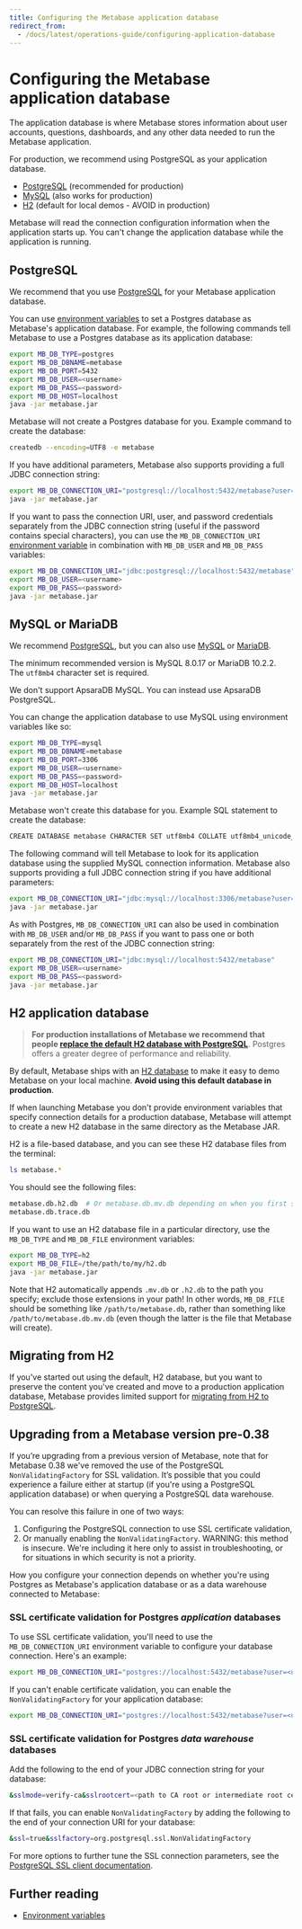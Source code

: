 ```yaml
---
title: Configuring the Metabase application database
redirect_from:
  - /docs/latest/operations-guide/configuring-application-database
---
```


# Configuring the Metabase application database

The application database is where Metabase stores information about user accounts, questions, dashboards, and any other data needed to run the Metabase application.

For production, we recommend using PostgreSQL as your application database.

- [PostgreSQL](#postgresql) (recommended for production)
- [MySQL](#mysql-or-mariadb) (also works for production)
- [H2](#h2-application-database) (default for local demos - AVOID in production)

Metabase will read the connection configuration information when the application starts up. You can't change the application database while the application is running.

## PostgreSQL

We recommend that you use [PostgreSQL](https://www.postgresql.org/) for your Metabase application database.

You can use [environment variables](../configuring-metabase/environment-variables.md) to set a Postgres database as Metabase's application database. For example, the following commands tell Metabase to use a Postgres database as its application database:

```sh
export MB_DB_TYPE=postgres
export MB_DB_DBNAME=metabase
export MB_DB_PORT=5432
export MB_DB_USER=<username>
export MB_DB_PASS=<password>
export MB_DB_HOST=localhost
java -jar metabase.jar
```

Metabase will not create a Postgres database for you. Example command to create the database:

```sh
createdb --encoding=UTF8 -e metabase
```

If you have additional parameters, Metabase also supports providing a full JDBC connection string:

```sh
export MB_DB_CONNECTION_URI="postgresql://localhost:5432/metabase?user=<username>&password=<password>"
java -jar metabase.jar
```

If you want to pass the connection URI, user, and password credentials separately from the JDBC connection string (useful if the password contains special characters), you can use the `MB_DB_CONNECTION_URI` [environment variable](../configuring-metabase/environment-variables.md) in combination with `MB_DB_USER` and `MB_DB_PASS` variables:

```sh
export MB_DB_CONNECTION_URI="jdbc:postgresql://localhost:5432/metabase"
export MB_DB_USER=<username>
export MB_DB_PASS=<password>
java -jar metabase.jar
```

## MySQL or MariaDB

We recommend [PostgreSQL](#postgresql), but you can also use [MySQL](https://www.mysql.com/) or [MariaDB](https://www.mariadb.org/).

The minimum recommended version is MySQL 8.0.17 or MariaDB 10.2.2. The `utf8mb4` character set is required.

We don't support ApsaraDB MySQL. You can instead use ApsaraDB PostgreSQL.

You can change the application database to use MySQL using environment variables like so:

```sh
export MB_DB_TYPE=mysql
export MB_DB_DBNAME=metabase
export MB_DB_PORT=3306
export MB_DB_USER=<username>
export MB_DB_PASS=<password>
export MB_DB_HOST=localhost
java -jar metabase.jar
```

Metabase won't create this database for you. Example SQL statement to create the database:

```sh
CREATE DATABASE metabase CHARACTER SET utf8mb4 COLLATE utf8mb4_unicode_ci;
```

The following command will tell Metabase to look for its application database using the supplied MySQL connection information. Metabase also supports providing a full JDBC connection string if you have additional parameters:

```sh
export MB_DB_CONNECTION_URI="jdbc:mysql://localhost:3306/metabase?user=<username>&password=<password>"
java -jar metabase.jar
```

As with Postgres, `MB_DB_CONNECTION_URI` can also be used in combination with `MB_DB_USER` and/or `MB_DB_PASS` if you
want to pass one or both separately from the rest of the JDBC connection string:

```sh
export MB_DB_CONNECTION_URI="jdbc:mysql://localhost:5432/metabase"
export MB_DB_USER=<username>
export MB_DB_PASS=<password>
java -jar metabase.jar
```

## H2 application database

> **For production installations of Metabase we recommend that people [replace the default H2 database with PostgreSQL](./migrating-from-h2.md)**. Postgres offers a greater degree of performance and reliability.

By default, Metabase ships with an [H2 database](https://www.h2database.com/) to make it easy to demo Metabase on your local machine. **Avoid using this default database in production**.

If when launching Metabase you don't provide environment variables that specify connection details for a production database, Metabase will attempt to create a new H2 database in the same directory as the Metabase JAR.

H2 is a file-based database, and you can see these H2 database files from the terminal:

```sh
ls metabase.*
```

You should see the following files:

```sh
metabase.db.h2.db  # Or metabase.db.mv.db depending on when you first started using Metabase.
metabase.db.trace.db
```

If you want to use an H2 database file in a particular directory, use the `MB_DB_TYPE` and `MB_DB_FILE` environment variables:

```sh
export MB_DB_TYPE=h2
export MB_DB_FILE=/the/path/to/my/h2.db
java -jar metabase.jar
```

Note that H2 automatically appends `.mv.db` or `.h2.db` to the path you specify; exclude those extensions in your path! In other words, `MB_DB_FILE` should be something like `/path/to/metabase.db`, rather than something like `/path/to/metabase.db.mv.db` (even though the latter is the file that Metabase will create).

## Migrating from H2

If you've started out using the default, H2 database, but you want to preserve the content you've created and move to a production application database, Metabase provides limited support for [migrating from H2 to PostgreSQL](migrating-from-h2.md).

## Upgrading from a Metabase version pre-0.38

If you’re upgrading from a previous version of Metabase, note that for Metabase 0.38 we've removed the use of the PostgreSQL `NonValidatingFactory` for SSL validation. It’s possible that you could experience a failure either at startup (if you're using a PostgreSQL application database) or when querying a PostgreSQL data warehouse.

You can resolve this failure in one of two ways:

1. Configuring the PostgreSQL connection to use SSL certificate validation,
2. Or manually enabling the `NonValidatingFactory`. WARNING: this method is insecure. We're including it here only to assist in troubleshooting, or for situations in which security is not a priority.

How you configure your connection depends on whether you're using Postgres as Metabase's application database or as a data warehouse connected to Metabase:

### SSL certificate validation for Postgres _application_ databases

To use SSL certificate validation, you'll need to use the `MB_DB_CONNECTION_URI` environment variable to configure your database connection. Here's an example:

```sh
export MB_DB_CONNECTION_URI="postgres://localhost:5432/metabase?user=<username>&password=<password>&sslmode=verify-ca&sslrootcert=<path to CA root or intermediate root certificate>"
```

If you can't enable certificate validation, you can enable the `NonValidatingFactory` for your application database:

```sh
export MB_DB_CONNECTION_URI="postgres://localhost:5432/metabase?user=<username>&password=<password>&ssl=true&sslfactory=org.postgresql.ssl.NonValidatingFactory"
```

### SSL certificate validation for Postgres _data warehouse_ databases

Add the following to the end of your JDBC connection string for your database:

```sh
&sslmode=verify-ca&sslrootcert=<path to CA root or intermediate root certificate>
```

If that fails, you can enable `NonValidatingFactory` by adding the following to the end of your connection URI for your database:

```sh
&ssl=true&sslfactory=org.postgresql.ssl.NonValidatingFactory
```

For more options to further tune the SSL connection parameters, see the [PostgreSQL SSL client documentation](https://jdbc.postgresql.org/documentation/ssl/#configuring-the-client).

## Further reading

- [Environment variables](../configuring-metabase/environment-variables.md)
